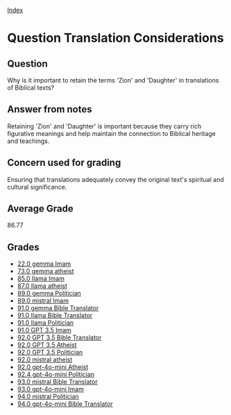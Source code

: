 
[Index](../../index.md)
# Question Translation Considerations
## Question
Why is it important to retain the terms 'Zion' and 'Daughter' in translations of Biblical texts?

## Answer from notes
Retaining 'Zion' and 'Daughter' is important because they carry rich figurative meanings and help maintain the connection to Biblical heritage and teachings.

## Concern used for grading
Ensuring that translations adequately convey the original text's spiritual and cultural significance.

## Average Grade
86.77

## Grades
 * [22.0 gemma Imam](../answers/gemma_Imam/Translation_Considerations.md)
 * [73.0 gemma atheist](../answers/gemma_atheist/Translation_Considerations.md)
 * [85.0 llama Imam](../answers/llama_Imam/Translation_Considerations.md)
 * [87.0 llama atheist](../answers/llama_atheist/Translation_Considerations.md)
 * [89.0 gemma Politician](../answers/gemma_Politician/Translation_Considerations.md)
 * [89.0 mistral Imam](../answers/mistral_Imam/Translation_Considerations.md)
 * [91.0 gemma Bible Translator](../answers/gemma_Bible_Translator/Translation_Considerations.md)
 * [91.0 llama Bible Translator](../answers/llama_Bible_Translator/Translation_Considerations.md)
 * [91.0 llama Politician](../answers/llama_Politician/Translation_Considerations.md)
 * [91.0 GPT 3.5 Imam](../answers/GPT_3.5_Imam/Translation_Considerations.md)
 * [92.0 GPT 3.5 Bible Translator](../answers/GPT_3.5_Bible_Translator/Translation_Considerations.md)
 * [92.0 GPT 3.5 Atheist](../answers/GPT_3.5_Atheist/Translation_Considerations.md)
 * [92.0 GPT 3.5 Politician](../answers/GPT_3.5_Politician/Translation_Considerations.md)
 * [92.0 mistral atheist](../answers/mistral_atheist/Translation_Considerations.md)
 * [92.0 gpt-4o-mini Atheist](../answers/gpt-4o-mini_Atheist/Translation_Considerations.md)
 * [92.4 gpt-4o-mini Politician](../answers/gpt-4o-mini_Politician/Translation_Considerations.md)
 * [93.0 mistral Bible Translator](../answers/mistral_Bible_Translator/Translation_Considerations.md)
 * [93.0 gpt-4o-mini Imam](../answers/gpt-4o-mini_Imam/Translation_Considerations.md)
 * [94.0 mistral Politician](../answers/mistral_Politician/Translation_Considerations.md)
 * [94.0 gpt-4o-mini Bible Translator](../answers/gpt-4o-mini_Bible_Translator/Translation_Considerations.md)
